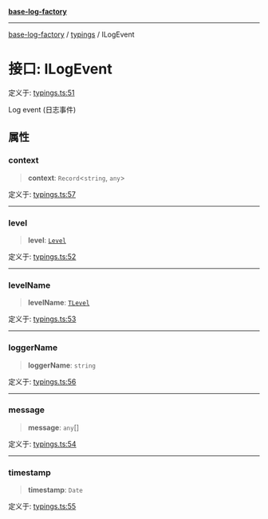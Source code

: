 [**base-log-factory**](../../index.md)

***

[base-log-factory](../../index.md) / [typings](../index.md) / ILogEvent

# 接口: ILogEvent

定义于: [typings.ts:51](https://github.com/fengxinming/log-base/blob/6b764da5f85b664c1af10f4ba24b07aad1c0ef20/src/typings.ts#L51)

Log event (日志事件)

## 属性

### context

> **context**: `Record`\<`string`, `any`\>

定义于: [typings.ts:57](https://github.com/fengxinming/log-base/blob/6b764da5f85b664c1af10f4ba24b07aad1c0ef20/src/typings.ts#L57)

***

### level

> **level**: [`Level`](../../index/enumerations/Level.md)

定义于: [typings.ts:52](https://github.com/fengxinming/log-base/blob/6b764da5f85b664c1af10f4ba24b07aad1c0ef20/src/typings.ts#L52)

***

### levelName

> **levelName**: [`TLevel`](../type-aliases/TLevel.md)

定义于: [typings.ts:53](https://github.com/fengxinming/log-base/blob/6b764da5f85b664c1af10f4ba24b07aad1c0ef20/src/typings.ts#L53)

***

### loggerName

> **loggerName**: `string`

定义于: [typings.ts:56](https://github.com/fengxinming/log-base/blob/6b764da5f85b664c1af10f4ba24b07aad1c0ef20/src/typings.ts#L56)

***

### message

> **message**: `any`[]

定义于: [typings.ts:54](https://github.com/fengxinming/log-base/blob/6b764da5f85b664c1af10f4ba24b07aad1c0ef20/src/typings.ts#L54)

***

### timestamp

> **timestamp**: `Date`

定义于: [typings.ts:55](https://github.com/fengxinming/log-base/blob/6b764da5f85b664c1af10f4ba24b07aad1c0ef20/src/typings.ts#L55)
